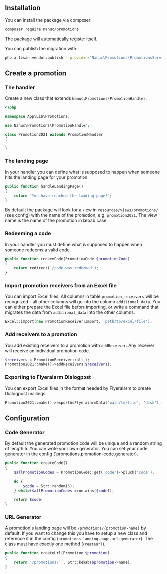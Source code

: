 ## Installation

You can install the package via composer:

``` bash
composer require nanuc/promotions
```

The package will automatically register itself.

You can publish the migration with:
```bash
php artisan vendor:publish --provider="Nanuc\Promotions\PromotionsServiceProvider" --tag="migrations"
```

## Create a promotion
### The handler
Create a new class that extends `Nanuc\Promotions\PromotionHandler`.
```php
<?php

namespace App\Lib\Promotions;

use Nanuc\Promotions\PromotionHandler;

class Promotion2021 extends PromotionHandler
{

}
```

### The landing page
In your handler you can define what is supposed to happen when someone hits the landing page for your promotion.
```php
public function handleLandingPage()
{
    return 'You have reached the landing page!';
}
```
By default the package will look for a view in `resources/views/promotions/` (see config) with the name of the promotion, e.g. `promotion2021`.
The view name is the name of the promotion in kebab case.

### Redeeming a code
In your handler you must define what is supposed to happen when someone redeems a valid code.
```php
public function redeemCode(PromotionCode $promotionCode)
{
    return redirect('/code-was-redeemed');
}
```

### Import promotion receivers from an Excel file
You can import Excel files. All columns in table `promotion_receivers` will be recognized - all other columns will go into the column `additional_data`.
You can either prepare the Excel file before importing, or write a command that migrates the data from `additional_data` into the other columns.
```php
Excel::import(new PromotionReceiversImport, 'path/to/excel/file');
```

### Add receivers to a promotion
You add existing receivers to a promotion with `addReceiver`. Any receiver will receive an individual promotion code.
```php
$receivers = PromotionReceiver::all();
Promotion2021::make()->addReceivers($receivers);
```

### Exporting to Flyeralarm Dialogpost
You can export Excel files in the format needed by Flyeralarm to create Dialogpost mailings.
```php
Promotion2021::make()->exportAsFlyeralarmData('path/to/file', 'disk');
```

## Configuration
### Code Generator
By default the generated promotion code will be unique and a random string of length 5. You can write your own generator. You can set your code generator in the config (`promotions.promotion-code.generator).

```php
public function createCode()
{
    $allPromotionCodes = PromotionCode::get('code')->pluck('code');

    do {
        $code = Str::random(5);
    } while($allPromotionCodes->contains($code));

    return $code;
}
```

### URL Generator
A promotion's landing page will be `/promotions/{promotion-name}` by default. If you want to change this you have to setup a new class and reference it in the config (`promotions.landing-page.url.generator`).
The class must have exactly one method (`createUrl`).

```php
public function createUrl(Promotion $promotion)
{
    return '/promotions/' . Str::kebab($promotion->name);
}
```